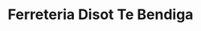 ---
title: "Ferreteria Disot Te Bendiga"
url: /san-cristobal/ferreteria-disot-te-bendiga/
shop: hardware
---